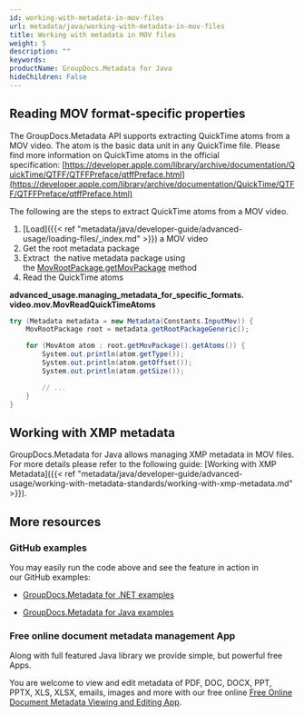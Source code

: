 ```yaml
---
id: working-with-metadata-in-mov-files
url: metadata/java/working-with-metadata-in-mov-files
title: Working with metadata in MOV files
weight: 5
description: ""
keywords: 
productName: GroupDocs.Metadata for Java
hideChildren: False
---
```

## Reading MOV format-specific properties

The GroupDocs.Metadata API supports extracting QuickTime atoms from a MOV video. The atom is the basic data unit in any QuickTime file. Please find more information on QuickTime atoms in the official specification: [https://developer.apple.com/library/archive/documentation/QuickTime/QTFF/QTFFPreface/qtffPreface.html](https://developer.apple.com/library/archive/documentation/QuickTime/QTFF/QTFFPreface/qtffPreface.html)

The following are the steps to extract QuickTime atoms from a MOV video.

1.  [Load]({{< ref "metadata/java/developer-guide/advanced-usage/loading-files/_index.md" >}}) a MOV video
2.  Get the root metadata package
3.  Extract  the native metadata package using the [MovRootPackage.getMovPackage](https://apireference.groupdocs.com/metadata/java/com.groupdocs.metadata.core/MovRootPackage#getMovPackage()) method
4.  Read the QuickTime atoms

**advanced\_usage.managing\_metadata\_for\_specific\_formats.<WBR>video.mov.MovReadQuickTimeAtoms**

```csharp
try (Metadata metadata = new Metadata(Constants.InputMov)) {
	MovRootPackage root = metadata.getRootPackageGeneric();

	for (MovAtom atom : root.getMovPackage().getAtoms()) {
		System.out.println(atom.getType());
		System.out.println(atom.getOffset());
		System.out.println(atom.getSize());

		// ...
	}
}
```

## Working with XMP metadata

GroupDocs.Metadata for Java allows managing XMP metadata in MOV files. For more details please refer to the following guide: [Working with XMP Metadata]({{< ref "metadata/java/developer-guide/advanced-usage/working-with-metadata-standards/working-with-xmp-metadata.md" >}}).

## More resources

### GitHub examples

You may easily run the code above and see the feature in action in our GitHub examples:

*   [GroupDocs.Metadata for .NET examples](https://github.com/groupdocs-metadata/GroupDocs.Metadata-for-.NET)
    
*   [GroupDocs.Metadata for Java examples](https://github.com/groupdocs-metadata/GroupDocs.Metadata-for-Java)
    

### Free online document metadata management App

Along with full featured Java library we provide simple, but powerful free Apps.

You are welcome to view and edit metadata of PDF, DOC, DOCX, PPT, PPTX, XLS, XLSX, emails, images and more with our free online [Free Online Document Metadata Viewing and Editing App](https://products.groupdocs.app/metadata).
